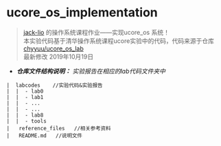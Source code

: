 # ucore_os_implementation
> [jack-lio](https://github.com/Jack-Lio) 的操作系统课程作业——实现ucore_os 系统！       
> 本实验代码基于清华操作系统课程ucore实验中的代码，代码来源于仓库[chyyuu/ucore_os_lab](https://github.com/chyyuu/ucore_os_lab)           
> 最新修改 2019年10月19日  

- ***仓库文件结构说明：*** *实验报告在相应的lab代码文件夹中*
```
|  labcodes    //实验代码&实验报告
|  |  - lab0
|  |  - lab1
|  |  - ...
|  |  - ...
|  |  - lab8
|  |  - tools
|   reference_files   //相关参考资料
|   README.md   //说明文件
```
